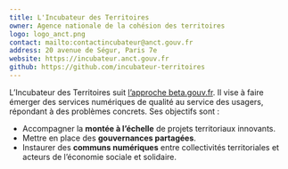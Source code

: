 ```yaml
---
title: L'Incubateur des Territoires
owner: Agence nationale de la cohésion des territoires
logo: logo_anct.png
contact: mailto:contactincubateur@anct.gouv.fr
address: 20 avenue de Ségur, Paris 7e
website: https://incubateur.anct.gouv.fr
github: https://github.com/incubateur-territoires
---
```


L’Incubateur des Territoires suit [l’approche beta.gouv.fr](https://beta.gouv.fr/approche/). Il vise à faire émerger des services numériques de qualité au service des usagers, répondant à des problèmes concrets. Ses objectifs sont : 
- Accompagner la **montée à l’échelle** de projets territoriaux innovants.
- Mettre en place des **gouvernances partagées**.
- Instaurer des **communs numériques** entre collectivités territoriales et acteurs de l’économie sociale et solidaire.
